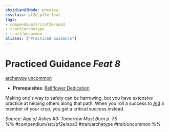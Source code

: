 ```yaml
---
obsidianUIMode: preview
cssclass: pf2e,pf2e-feat
tags:
- compendium/src/pf2e/aoa3
- trait/archetype
- trait/uncommon
aliases: ["Practiced Guidance"]
---
```

# Practiced Guidance  *Feat 8*  
[archetype](/rules/traits/archetype.md)  [uncommon](/rules/traits/uncommon.md)  

- **Prerequisites**: [Bellflower Dedication](/compendium/feats/bellflower-dedication-aoa3.md)

Making one's way to safety can be harrowing, but you have extensive practice at helping others along that path. When you roll a success to [Aid](/rules/actions/aid.md) a member of your crop, you get a critical success instead.

*Source: Age of Ashes #3: Tomorrow Must Burn p. 75*  
%% #compendium/src/pf2e/aoa3 #trait/archetype #trait/uncommon %%
